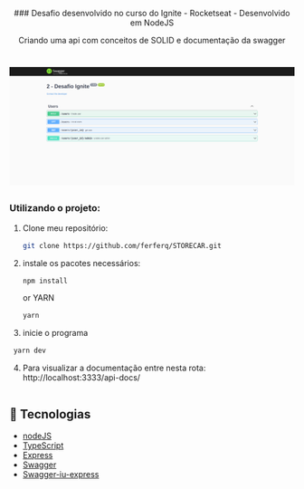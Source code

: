 <p align="center">
### Desafio desenvolvido no curso do Ignite - Rocketseat - Desenvolvido em NodeJS
</p>
<p align="center">
  Criando uma api com conceitos de SOLID e documentação da swagger
</p>

<h1 align="center" display="block">
    <img alt="Swagger" title="Documentation Swagger" src="https://github.com/ferferq/2challengeNodeJS/blob/main/layout.png?raw=true" />
</h1>

### Utilizando o projeto: 

1. Clone meu repositório:
   ```sh
   git clone https://github.com/ferferq/STORECAR.git
   ```
2. instale os pacotes necessários:
   ```sh
   npm install
   ```
   or YARN
    ```sh
   yarn
   ```
3. inicie o programa
  ```sh
   yarn dev
   ```
4. Para visualizar a documentação entre nesta rota: http://localhost:3333/api-docs/
   ```
   
## 🧪 Tecnologias

- [nodeJS](https://nodejs.org/en/)
- [TypeScript](https://www.typescriptlang.org/)
- [Express](https://expressjs.com/pt-br/)
- [Swagger](https://swagger.io/)
- [Swagger-iu-express](https://www.npmjs.com/package/swagger-ui-express)

